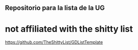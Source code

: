 ## Repositorio para la lista de la UG


# not affiliated with the shitty list
https://github.com/TheShittyList/GDListTemplate
